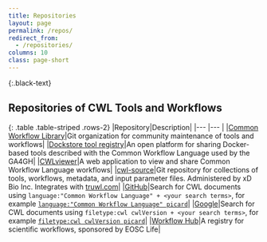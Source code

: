 ```yaml
---
title: Repositories
layout: page
permalink: /repos/
redirect_from: 
  - /repositories/
columns: 10
class: page-short
---
```


{:.black-text}
## Repositories of CWL Tools and Workflows

{: .table .table-striped .rows-2}
|Repository|Description|
|--- |--- |
|[Common Workflow Library](https://github.com/common-workflow-library)|Git organization for community maintenance of tools and workflows|
|[Dockstore tool registry](https://dockstore.org/)|An open platform for sharing Docker-based tools described with the Common Workflow Language used by the GA4GH|
|[CWLviewer](https://view.commonwl.org/workflows)|A web application to view and share Common Workflow Language workflows|
|[cwl-source](https://github.com/xDBio-Inc/cwl-source)|Git repository for collections of tools, workflows, metadata, and input parameter files. Administered by xD Bio Inc. Integrates with [truwl.com](https://truwl.com/)|
|[GitHub](https://github.com/search?q=language:%22Common+Workflow+Language%22&type=code)|Search for CWL documents using `language:"Common Workflow Language" + <your search terms>`, for example [`language:"Common Workflow Language" picard`](https://github.com/search?q=language%3A%22Common+Workflow+Language%22++picard&type=code)|
|[Google](https://www.google.com/search?q=filetype%3Acwl+cwlVersion)|Search for CWL documents using `filetype:cwl cwlVersion + <your search terms>`, for example [`filetype:cwl cwlVersion picard`](https://www.google.com/search?q=filetype%3Acwl+cwlVersion+picard)|
|[Workflow Hub](https://workflowhub.eu/workflows?filter%5Bworkflow_type%5D=CWL)|A registry for scientific workflows, sponsored by EOSC Life|
